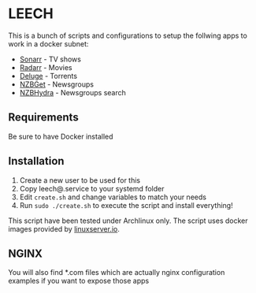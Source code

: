 # LEECH

This is a bunch of scripts and configurations to setup the follwing apps to work in a docker subnet:
* [Sonarr](https://github.com/Sonarr/Sonarr) - TV shows
* [Radarr](https://github.com/Radarr/Radarr) - Movies
* [Deluge](https://github.com/deluge-torrent/deluge) - Torrents
* [NZBGet](https://github.com/nzbget/nzbget) - Newsgroups
* [NZBHydra](https://github.com/theotherp/nzbhydra) - Newsgroups search 

## Requirements

Be sure to have Docker installed

## Installation

1. Create a new user to be used for this
2. Copy leech\@.service to your systemd folder 
3. Edit `create.sh` and change variables to match your needs
4. Run `sudo ./create.sh` to execute the script and install everything!


This script have been tested under Archlinux only.
The script uses docker images provided by [linuxserver.io](http://tools.linuxserver.io/dockers).

## NGINX

You will also find *.com files which are actually nginx configuration examples if you want to expose those apps
